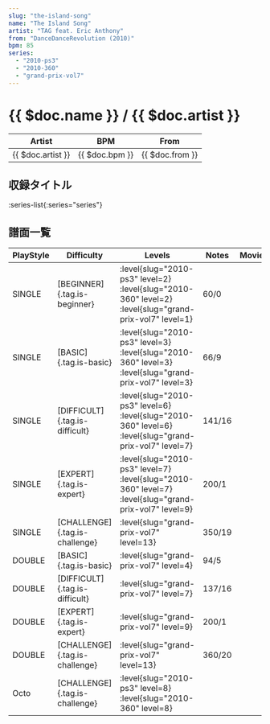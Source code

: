 ```yaml
---
slug: "the-island-song"
name: "The Island Song"
artist: "TAG feat. Eric Anthony"
from: "DanceDanceRevolution (2010)"
bpm: 85
series:
  - "2010-ps3"
  - "2010-360"
  - "grand-prix-vol7"
---
```


# {{ $doc.name }} / {{ $doc.artist }}

|Artist|BPM|From|
|------|---|----|
|{{ $doc.artist }}|{{ $doc.bpm }}|{{ $doc.from }}|

## 収録タイトル

:series-list{:series="series"}

## 譜面一覧

|PlayStyle|Difficulty|Levels|Notes|Movie|
|---------|----------|------|-----|-----|
|SINGLE|[BEGINNER]{.tag.is-beginner}|<div class="field is-grouped is-grouped-multiline"> :level{slug="2010-ps3" level=2} :level{slug="2010-360" level=2} :level{slug="grand-prix-vol7" level=1}</div>|60/0||
|SINGLE|[BASIC]{.tag.is-basic}|<div class="field is-grouped is-grouped-multiline"> :level{slug="2010-ps3" level=3} :level{slug="2010-360" level=3} :level{slug="grand-prix-vol7" level=3}</div>|66/9||
|SINGLE|[DIFFICULT]{.tag.is-difficult}|<div class="field is-grouped is-grouped-multiline"> :level{slug="2010-ps3" level=6} :level{slug="2010-360" level=6} :level{slug="grand-prix-vol7" level=7}</div>|141/16||
|SINGLE|[EXPERT]{.tag.is-expert}|<div class="field is-grouped is-grouped-multiline"> :level{slug="2010-ps3" level=7} :level{slug="2010-360" level=7} :level{slug="grand-prix-vol7" level=9}</div>|200/1||
|SINGLE|[CHALLENGE]{.tag.is-challenge}|<div class="field is-grouped is-grouped-multiline"> :level{slug="grand-prix-vol7" level=13}</div>|350/19||
|DOUBLE|[BASIC]{.tag.is-basic}|<div class="field is-grouped is-grouped-multiline"> :level{slug="grand-prix-vol7" level=4}</div>|94/5||
|DOUBLE|[DIFFICULT]{.tag.is-difficult}|<div class="field is-grouped is-grouped-multiline"> :level{slug="grand-prix-vol7" level=7}</div>|137/16||
|DOUBLE|[EXPERT]{.tag.is-expert}|<div class="field is-grouped is-grouped-multiline"> :level{slug="grand-prix-vol7" level=9}</div>|200/1||
|DOUBLE|[CHALLENGE]{.tag.is-challenge}|<div class="field is-grouped is-grouped-multiline"> :level{slug="grand-prix-vol7" level=13}</div>|360/20||
|Octo|[CHALLENGE]{.tag.is-challenge}|<div class="field is-grouped is-grouped-multiline"> :level{slug="2010-ps3" level=8} :level{slug="2010-360" level=8}</div>|||
